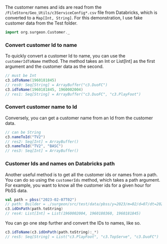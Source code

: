 

The customer names and ids are read from the
`/FileStore/Geo_Utils/c3ServiceConfig*.csv` file from Databricks, which is
converted to a `Map[Int, String]`. For this demonstration, I use fake customer
data from the Test folder.

```scala
import org.surgeon.Customer._
```


### Convert customer Id to name

To quickly convert a customer Id to name, you can use the `customerIdToName`
method. The method takes an Int or List[Int] as the first argument and the
customer data as the second. 

```scala 
// must be Int 
c3.idToName(1960181845)
// res0: Seq[String] = ArrayBuffer("c3.DuoFC")
c3.idToName(1960181845, 1960002004)
// res1: Seq[String] = ArrayBuffer("c3.DuoFC", "c3.PlayFoot")
```
### Convert customer name to Id

Conversely, you can get a customer name from an Id from the customer data. 

```scala 
// can be String 
c3.nameToId("TV2")
// res2: Seq[Int] = ArrayBuffer()
c3.nameToId("TV2", "BASC")
// res3: Seq[Int] = ArrayBuffer()
```

### Customer Ids and names on Databricks path

Another useful method is to get all the customer ids or names from a path. You can do so using the `customerIds` method, which takes a path
argument.  For example, you want to know all the customer ids for a given hour
for PbSS data. 

```scala
val path = pbss("2023-02-07T02") 
// path: Builder = ./surgeon/src/test/data/pbss/y=2023/m=02/d=07/dt=2023_02_07_02 
c3.idOnPath(path.toString)
// res4: List[Int] = List(1960002004, 1960180360, 1960181845)
```

You can go one step further and convert the IDs to names, like so.

```scala
c3.idToName(c3.idOnPath(path.toString):_*)
// res5: Seq[String] = List("c3.PlayFoot", "c3.TopServe", "c3.DuoFC")
```





